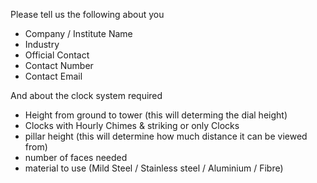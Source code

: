 <!--engage: SITE //engage-->

Please tell us the following about you

* Company / Institute Name
* Industry
* Official Contact
* Contact Number
* Contact Email

And about the clock system required

* Height from ground to tower (this will determing the dial height)
* Clocks with Hourly Chimes & striking or only Clocks
* pillar height (this will determine how much distance it can be viewed from)
* number of faces needed
* material to use (Mild Steel / Stainless steel / Aluminium / Fibre)
